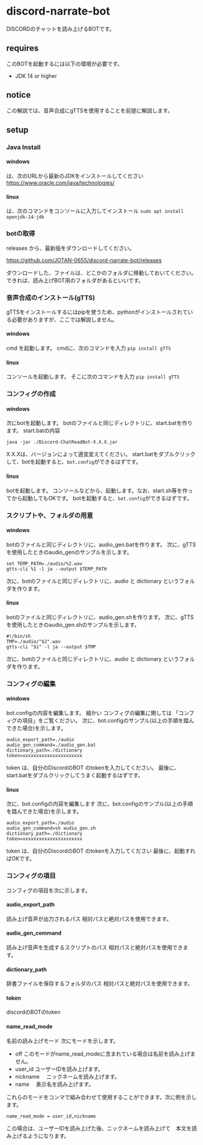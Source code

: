 # discord-narrate-bot
DISCORDのチャットを読み上げるBOTです。

## requires
このBOTを起動するには以下の環境が必要です。
- JDK 14 or higher

## notice
この解説では、音声合成にgTTSを使用することを前提に解説します。

## setup
### Java Install
#### windows
は、次のURLから最新のJDKをインストールしてください
https://www.oracle.com/java/technologies/
#### linux
は、次のコマンドをコンソールに入力してインストール
`sudo apt install openjdk-14-jdk`

### botの取得
releases から、最新版をダウンロードしてください。

https://github.com/JOTAN-0655/discord-narrate-bot/releases

ダウンロードした、ファイルは、どこかのフォルダに移動しておいてください。
できれば、読み上げBOT用のフォルダがあるといいです。

### 音声合成のインストール(gTTS)
gTTSをインストールするにはpipを使うため、pythonがインストールされている必要がありますが、ここでは解説しません。
#### windows
cmd を起動します。
cmdに、次のコマンドを入力
`pip install gTTS`
#### linux
コンソールを起動します。
そこに次のコマンドを入力
`pip install gTTS`

### コンフィグの作成
#### windows
次にbotを起動します。
botのファイルと同じディレクトリに、start.batを作ります。
start.batの内容
```
java -jar ./Discord-ChatReadBot-X.X.X.jar
```
X.X.Xは、バージョンによって適宜変えてください。
start.batをダブルクリックして、botを起動すると、`bot.config`ができるはずです。
#### linux
botを起動します。
コンソールなどから、起動します。なお、start.sh等を作ってから起動してもOKです。
botを起動すると、`bot.config`ができるはずです。

### スクリプトや、フォルダの用意
#### windows
botのファイルと同じディレクトリに、audio_gen.batを作ります。
次に、gTTSを使用したときのaudio_genのサンプルを示します。
```
set TEMP_PATH=./audio/%2.wav
gtts-cli %1 -l ja --output $TEMP_PATH
```
次に、botのファイルと同じディレクトリに、audio と dictionary というフォルダを作ります。

#### linux
botのファイルと同じディレクトリに、audio_gen.shを作ります。
次に、gTTSを使用したときのaudio_gen.shのサンプルを示します。
```
#!/bin/sh
TMP=./audio/"$2".wav
gtts-cli "$1" -l ja --output $TMP
```
次に、botのファイルと同じディレクトリに、audio と dictionary というフォルダを作ります。

### コンフィグの編集
#### windows
bot.configの内容を編集します。
細かい コンフィグの編集に関しては 「コンフィグの項目」をご覧ください。
次に、bot.configのサンプル(以上の手順を踏んできた場合)を示します。
```
audio_export_path=./audio
audio_gen_command=./audio_gen.bat
dictionary_path=./dictionary
token=xxxxxxxxxxxxxxxxxxxxxx
```
token は、自分のDiscordのBOT のtokenを入力してください。
最後に、start.batをダブルクリックしてうまく起動するはずです。

#### linux
次に、bot.configの内容を編集します
次に、bot.configのサンプル(以上の手順を踏んできた場合)を示します。
```
audio_export_path=./audio
audio_gen_command=sh audio_gen.sh
dictionary_path=./dictionary
token=xxxxxxxxxxxxxxxxxxxxxx
```
token は、自分のDiscordのBOT のtokenを入力してください
最後に、起動すればOKです。

### コンフィグの項目
コンフィグの項目を次に示します。
#### audio_export_path
読み上げ音声が出力されるパス
相対パスと絶対パスを使用できます。

#### audio_gen_command
読み上げ音声を生成するスクリプトのパス
相対パスと絶対パスを使用できます。

#### dictionary_path
辞書ファイルを保存するフォルダのパス
相対パスと絶対パスを使用できます。

#### token
discordのBOTのtoken

#### name_read_mode
名前の読み上げモード
次にモードを示します。

- off 
  このモードがname_read_modeに含まれている場合は名前を読み上げません。
- user_id
  ユーザーIDを読み上げます。
- nickname
　ニックネームを読み上げます。
- name
　表示名を読み上げます。
 
これらのモードをコンマで組み合わせて使用することができます。次に例を示します。

`name_read_mode = user_id,nickname`

この場合は、ユーザーIDを読み上げた後、ニックネームを読み上げて　本文を読み上げるようになります。
